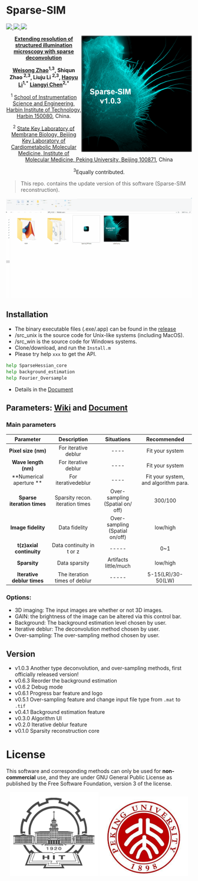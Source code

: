 # Sparse-SIM

<p align='left'>
    <a href="https://weisongzhao.github.io/Sparse-SIM/"><img src='https://img.shields.io/badge/Projects-1.0.3-brightgreen.svg' /> </a>
    <a href="https://github.com/WeisongZhao/Sparse-SIM/"><img src='https://img.shields.io/badge/Code-1.0.3-yellow.svg'/> </a>
     <a href="https://www.nature.com"><img src='https://img.shields.io/badge/Paper-Nature-black.svg' /> </a>
 </p>

<p>
<img src='sources/splash.png' align="right" width=300>
</p>



<p align='center'>
  <b> <a href="https://www.nature.com/">Extending resolution of structured illumination microscopy with sparse deconvolution</a></b>
</p>

<p align='center'>
  <b><a href="https://weisongzhao.github.io/">Weisong Zhao</a><sup>1,3</sup>, Shiqun Zhao <sup>2,3</sup>, Liuju Li <sup>2,3</sup>,
<a href="http://homepage.hit.edu.cn/lihaoyu">Haoyu Li</a><sup>1,*</sup></b>
<b><a href="http://www.imm.pku.edu.cn/kytd/rcdw/24147.htm">Liangyi Chen</a><sup>2,*</sup></b>
</p>

<p align='center'>
<sup>1</sup> <a href="http://ise.hit.edu.cn/"> School of Instrumentation Science and Engineering, Harbin Institute of Technology, Harbin 150080</a>, China. 
</p> 

<p align='center'>
<sup>2</sup> <a href="http://www.biomembrane.tsinghua.edu.cn/zh/">State Key Laboratory of Membrane Biology, Beijing Key Laboratory of Cardiometabolic Molecular Medicine, Institute of Molecular Medicine, Peking University, Beijing 100871</a>, China
</p>

<p align='center'>
<sup>3</sup>Equally contributed.
</p>

> This repo. contains the update version of this software (Sparse-SIM reconstruction).
> 
<p align='center'>
    <img src='sources/SSIM.gif' width='800'/>
</p>

## Installation
- The binary executable files (.exe/.app) can be found in the [release](https://github.com/WeisongZhao/Sparse-SIM/releases)
- /src_unix is the source code for Unix-like systems (including MacOS).
- /src_win is the source code for Windows systems.
- Clone/download, and run the `Install.m`
- Please try help `xxx` to get the API.
```python
help SparseHessian_core
help background_estimation
help Fourier_Oversample
```

- Details in the [Document](UserManual.pdf) 

## Parameters: [Wiki](https://github.com/WeisongZhao/Sparse-SIM/wiki/) and [Document](UserManual.pdf) 

### Main parameters

| **Parameter**              | **Description**  | **Situations** | **Recommended** |
| :--------:                   | :-----:           |:----:          | :----:          |
| **Pixel size (nm)**  | For iterative deblur|   ----         |Fit your system|
| **Wave length (nm)**  | For iterative deblur|   ----         |Fit your system|
| **Numerical aperture **  | For iterativedeblur|   ----         |Fit your system, and algorithm para.|
| **Sparse iteration times**  | Sparsity recon. iteration times|Over-sampling (Spatial on/ off)|300/100|
| **Image fidelity**  | Data fidelity |Over-sampling (Spatial on/off)|low/high|
| **t(z)axial continuity**  |Data continuity in t or z |-----|0~1|
| **Sparsity**  |Data sparsity|Artifacts little/much|low/high|
| **Iterative deblur times**  |  The iteration times of deblur|-----|5-15(LR)/30-50(LW)|

### Options:
- 3D imaging: The input images are whether or not 3D images.
- GAIN: the brightness of the image can be altered via this control bar.
- Background: The background estimation level chosen by user. 
- Iterative deblur: The deconvolution method chosen by user.
- Over-sampling: The over-sampling method chosen by user. 

## Version
- v1.0.3 Another type deconvolution, and over-sampling methods, first officially released version!
- v0.6.3 Reorder the background estimation
- v0.6.2 Debug mode
- v0.6.1 Progress bar feature and logo
- v0.5.1 Over-sampling feature and change input file type from `.mat` to `.tif`
- v0.4.1 Background estimation feature
- v0.3.0 Algorithm UI
- v0.2.0 Iterative deblur feature
- v0.1.0 Sparsity reconstruction core


# License 
This software and corresponding methods can only be used for **non-commercial** use, and they are under GNU General Public License as 
published by the Free Software Foundation, version 3 of the license.
 
<p align='center'>
  <img src='sources/HIT.jpg' width='240'/>
  <img src='sources/PKU.jpg' width='240'/>
</p>

